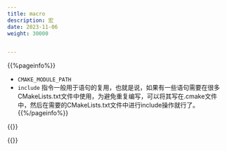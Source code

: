 ```yaml
---
title: macro
description: 宏
date: 2023-11-06
weight: 30000


---
```

<style>
th, td {
  border: 1px solid rgb(190, 190, 190);
}
</style>
{{%pageinfo%}}
- `CMAKE_MODULE_PATH`
- `include` 指令一般用于语句的复用，也就是说，如果有一些语句需要在很多CMakeLists.txt文件中使用，为避免重复编写，可以将其写在.cmake文件中，然后在需要的CMakeLists.txt文件中进行include操作就行了。
{{%/pageinfo%}}



{{<alert>}}



{{</alert>}}






